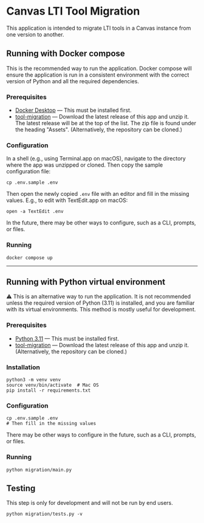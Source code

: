 # Canvas LTI Tool Migration

This application is intended to migrate LTI tools in a Canvas instance from one version to another.

## Running with Docker compose

This is the recommended way to run the application.  Docker compose will ensure the application is run in a consistent environment with the correct version of Python and all the required dependencies.

### Prerequisites
* [Docker Desktop](https://www.docker.com/products/docker-desktop/) — This must be installed first.
* [tool-migration](https://github.com/tl-its-umich-edu/tool-migration/releases) — Download the latest release of this app and unzip it.  The latest release will be at the top of the list.  The zip file is found under the heading "Assets".  (Alternatively, the repository can be cloned.)

### Configuration

In a shell (e.g., using Terminal.app on macOS), navigate to the directory where the app was unzipped or cloned.  Then copy the sample configuration file:

```shell
cp .env.sample .env
```

Then open the newly copied `.env` file with an editor and fill in the missing values.  E.g., to edit with TextEdit.app on macOS:

```shell
open -a TextEdit .env
```

In the future, there may be other ways to configure, such as a CLI, prompts, or files.

### Running

```shell
docker compose up
```

---

## Running with Python virtual environment

⚠ This is an alternative way to run the application.  It is not recommended unless the required version of Python (3.11) is installed, and you are familiar with its virtual environments.  This method is mostly useful for development.

### Prerequisites

* [Python 3.11](https://www.python.org/downloads/) — This must be installed first.
* [tool-migration](https://github.com/tl-its-umich-edu/tool-migration/archive/refs/heads/main.zip) — Download the latest release of this app and unzip it.  (Alternatively, the repository can be cloned.)

### Installation

```shell
python3 -m venv venv
source venv/bin/activate  # Mac OS
pip install -r requirements.txt
```

### Configuration

```shell
cp .env.sample .env
# Then fill in the missing values
```

There may be other ways to configure in the future, such as a CLI, prompts, or files.

### Running

```shell
python migration/main.py
```


## Testing

This step is only for development and will not be run by end users.

```shell
python migration/tests.py -v
```
